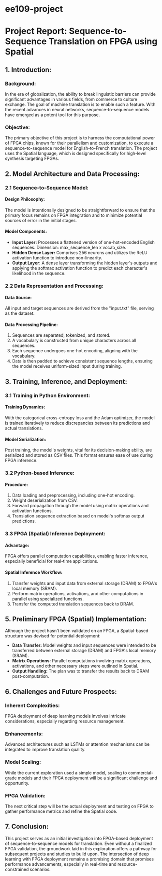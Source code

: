 # ee109-project

# Project Report: Sequence-to-Sequence Translation on FPGA using Spatial

## 1. Introduction:
### Background:
In the era of globalization, the ability to break linguistic barriers can provide significant advantages in various fields, from commerce to culture exchange. The goal of machine translation is to enable such a feature. With the recent advances in neural networks, sequence-to-sequence models have emerged as a potent tool for this purpose.

### Objective:
The primary objective of this project is to harness the computational power of FPGA chips, known for their parallelism and customization, to execute a sequence-to-sequence model for English-to-French translation. The project uses the Spatial language, which is designed specifically for high-level synthesis targeting FPGAs.

## 2. Model Architecture and Data Processing:

### 2.1 Sequence-to-Sequence Model:

#### Design Philosophy:
The model is intentionally designed to be straightforward to ensure that the primary focus remains on FPGA integration and to minimize potential sources of error in the initial stages.

#### Model Components:

- **Input Layer:** Processes a flattened version of one-hot-encoded English sequences. Dimension: max_sequence_len x vocab_size.
- **Hidden Dense Layer:** Comprises 256 neurons and utilizes the ReLU activation function to introduce non-linearity.
- **Output Layer:** A dense layer transforming the hidden layer's outputs and applying the softmax activation function to predict each character's likelihood in the sequence.

### 2.2 Data Representation and Processing:

#### Data Source:
All input and target sequences are derived from the "input.txt" file, serving as the dataset.

#### Data Processing Pipeline:
1. Sequences are separated, tokenized, and stored.
2. A vocabulary is constructed from unique characters across all sequences.
3. Each sequence undergoes one-hot encoding, aligning with the vocabulary.
4. Data is then padded to achieve consistent sequence lengths, ensuring the model receives uniform-sized input during training.

## 3. Training, Inference, and Deployment:

### 3.1 Training in Python Environment:

#### Training Dynamics:
With the categorical cross-entropy loss and the Adam optimizer, the model is trained iteratively to reduce discrepancies between its predictions and actual translations.

#### Model Serialization:
Post training, the model's weights, vital for its decision-making ability, are serialized and stored as CSV files. This format ensures ease of use during FPGA inference.

### 3.2 Python-based Inference:

#### Procedure:
1. Data loading and preprocessing, including one-hot encoding.
2. Weight deserialization from CSV.
3. Forward propagation through the model using matrix operations and activation functions.
4. Translation sequence extraction based on model's softmax output predictions.

### 3.3 FPGA (Spatial) Inference Deployment:

#### Advantage:
FPGA offers parallel computation capabilities, enabling faster inference, especially beneficial for real-time applications.

#### Spatial Inference Workflow:
1. Transfer weights and input data from external storage (DRAM) to FPGA's local memory (SRAM).
2. Perform matrix operations, activations, and other computations in parallel using specialized functions.
3. Transfer the computed translation sequences back to DRAM.

## 5. Preliminary FPGA (Spatial) Implementation:

Although the project hasn't been validated on an FPGA, a Spatial-based structure was devised for potential deployment:

- **Data Transfer:** Model weights and input sequences were intended to be transferred between external storage (DRAM) and FPGA's local memory (SRAM).
- **Matrix Operations:** Parallel computations involving matrix operations, activations, and other necessary steps were outlined in Spatial.
- **Output Handling:** The plan was to transfer the results back to DRAM post-computation.

## 6. Challenges and Future Prospects:

### Inherent Complexities:
FPGA deployment of deep learning models involves intricate considerations, especially regarding resource management.

### Enhancements:
Advanced architectures such as LSTMs or attention mechanisms can be integrated to improve translation quality.

### Model Scaling:
While the current exploration used a simple model, scaling to commercial-grade models and their FPGA deployment will be a significant challenge and opportunity.

### FPGA Validation:
The next critical step will be the actual deployment and testing on FPGA to gather performance metrics and refine the Spatial code.

## 7. Conclusion:

This project serves as an initial investigation into FPGA-based deployment of sequence-to-sequence models for translation. Even without a finalized FPGA validation, the groundwork laid in this exploration offers a pathway for subsequent projects and studies to build upon. The intersection of deep learning with FPGA deployment remains a promising domain that promises performance advancements, especially in real-time and resource-constrained scenarios.

